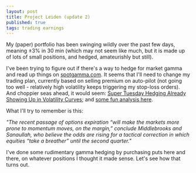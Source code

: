 ```yaml
---
layout: post
title: Project Leiden (update 2)
published: true
tags: trading earnings
---
```

My (paper) portfolio has been swinging wildly over the past few days, meaning ±3% in 30 min (which may not seem like much, but it is made up of lots of small positions, and hedged, amateurishly but still).

I've been trying to figure out if there's a way to hedge for market gamma and read up things on [spotgamma.com](https://spotgamma.com/why-gamma/). It seems that I'll need to change my trading plan, currently based on selling premium on auto-pilot (not going too well - relatively high volatility keeps triggering my stop-loss orders). And choppier seas ahead, it would seem: [Super Tuesday Hedging Already Showing Up in Volatility Curves](https://finance.yahoo.com/news/super-tuesday-hedging-already-showing-125728524.html); and [some fun analysis here](https://spotgamma.com/category/market-analysis/).

What I'll try to remember is this:

_"The recent passage of options expiration “will make the markets more prone to momentum moves, on the margin,” conclude Middlebrooks and Sanaullah, who believe the odds are rising for a tactical correction in which equities “take a breather” until the second quarter."_

I've done some rudimentary gamma hedging by purchasing puts here and there, on whatever positions I thought it made sense. Let's see how that turns out.
